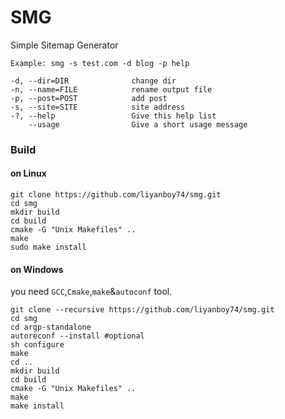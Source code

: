 # SMG
Simple Sitemap Generator
```
Example: smg -s test.com -d blog -p help

-d, --dir=DIR              change dir
-n, --name=FILE            rename output file
-p, --post=POST            add post
-s, --site=SITE            site address
-?, --help                 Give this help list
    --usage                Give a short usage message
```
### Build
#### on Linux
```
git clone https://github.com/liyanboy74/smg.git
cd smg
mkdir build
cd build
cmake -G "Unix Makefiles" ..
make
sudo make install
```
#### on Windows
you need `GCC`,`Cmake`,`make`&`autoconf` tool.
```
git clone --recursive https://github.com/liyanboy74/smg.git
cd smg
cd argp-standalone
autoreconf --install #optional
sh configure
make
cd ..
mkdir build
cd build
cmake -G "Unix Makefiles" ..
make
make install
```

